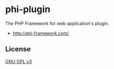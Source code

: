 # phi-plugin

The PHP Framework for web application's plugin.
 * http://phi-framework.com/

## License

[GNU GPL v3](http://www.gnu.org/licenses/)
